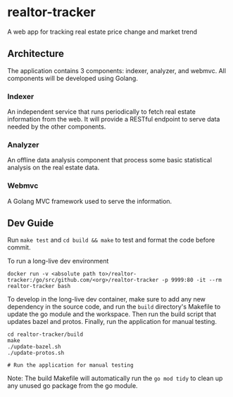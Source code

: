 # realtor-tracker
A web app for tracking real estate price change and market trend

## Architecture
The application contains 3 components: indexer, analyzer, and webmvc. All components will be developed using Golang.

### Indexer
An independent service that runs periodically to fetch real estate information from the web. It will provide a RESTful endpoint to serve data needed by the other components.

### Analyzer
An offline data analysis component that process some basic statistical analysis on the real estate data.

### Webmvc
A Golang MVC framework used to serve the information.

## Dev Guide
Run `make test` and `cd build && make` to test and format the code before commit.

To run a long-live dev environment
```
docker run -v <absolute path to>/realtor-tracker:/go/src/github.com/<org>/realtor-tracker -p 9999:80 -it --rm realtor-tracker bash
```

To develop in the long-live dev container, make sure to add any new dependency in the source code, and run the `build` directory's Makefile to update the go module and the workspace. Then run the build script that updates bazel and protos. Finally, run the application for manual testing.
```
cd realtor-tracker/build
make
./update-bazel.sh
./update-protos.sh

# Run the application for manual testing
```

Note: The build Makefile will automatically run the `go mod tidy` to clean up any unused go package from the go module.
